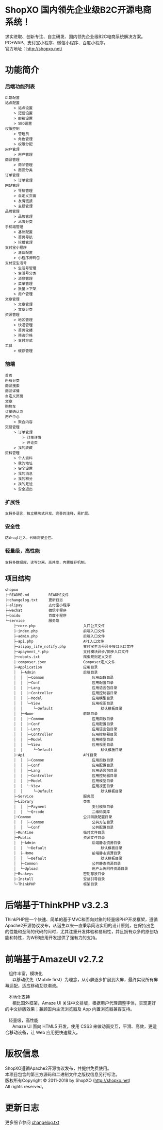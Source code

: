# ShopXO 国内领先企业级B2C开源电商系统！
求实进取、创新专注、自主研发、国内领先企业级B2C电商系统解决方案。<br />
 PC+WAP、支付宝小程序、微信小程序、百度小程序。
<br />官方地址：http://shopxo.net/

# 功能简介
### 后端功能列表
```
后端配置
站点配置
    > 站点设置
    > 短信设置
    > 邮箱设置
    > SEO设置
权限控制
    > 管理员
    > 角色管理
    > 权限分配
用户管理
    > 用户管理
商品管理
    > 商品管理
    > 商品分类
订单管理
    > 订单管理
网站管理
    > 导航管理
    > 自定义页面
    > 友情链接
    > 主题管理
品牌管理
    > 品牌管理
    > 品牌分类
手机端管理
    > 基础配置
    > 首页导航
    > 轮播管理
支付宝小程序
    > 基础配置
    > 小程序源码包
支付宝生活号
    > 生活号管理
    > 生活号分类
    > 消息管理
    > 菜单管理
    > 批量上下架
    > 用户管理
文章管理
    > 文章管理
    > 文章分类
资源管理
    > 地区管理
    > 快递管理
    > 首页轮播
    > 筛选价格
    > 支付方式
工具
    > 缓存管理
```

### 前端
```
首页
所有分类
商品搜索
商品详情
自定义页面
文章
购物车
订单确认页
用户中心
    > 聚合内容
交易管理
    > 订单管理
        > 订单详情
        > 评论页
    > 我的收藏
资料管理
    > 个人资料
    > 我的地址
    > 安全设置
    > 我的消息
    > 我的积分
    > 我的足迹
    > 安全退出
```

### 扩展性
```
支持多语言，独立模块式开发，完善的注释，易扩展。
```

### 安全性
```
防止sql注入，代码高安全性。
```

### 轻量级，高性能
```
支持多数据库，读写分离，高并发，内置缓存机制。
```

## 项目结构
```
shopxo
├─README.md         README文件
├─changelog.txt     更新日志
├─alipay            支付宝小程序
├─wechat            微信小程序
├─baidu             百度小程序
└─service           服务端
    ├─core.php                      入口公共文件
    ├─index.php                     前端入口文件
    ├─admin.php                     后端入口文件
    ├─api.php                       API入口文件
    ├─alipay_life_notify.php        支付宝生活号异步接口入口文件
    ├─apayment_*.php                支付模块异步/同步入口文件
    ├─robots.txt                    爬虫规则定义文件
    ├─composer.json                 Composer定义文件
    ├─Application                   应用目录
    │  ├─Admin                      后端目录
    │  │  ├─Common                      应用函数目录
    │  │  ├─Conf                        应用配置目录
    │  │  ├─Lang                        应用语言包目录
    │  │  ├─Controller                  应用控制器目录
    │  │  ├─Model                       应用模型目录
    │  │  └─View                        应用视图目录
    │  │     └─Default                      默认模板目录
    │  ├─Home                       前端目录
    │  │  ├─Common                      应用函数目录
    │  │  ├─Conf                        应用配置目录
    │  │  ├─Lang                        应用语言包目录
    │  │  ├─Controller                  应用控制器目录
    │  │  ├─Model                       应用模型目录
    │  │  └─View                        应用视图目录
    │  │     └─Default                      默认模板目录
    ├─Api                           API目录
    │  │  ├─Common                      应用函数目录
    │  │  ├─Conf                        应用配置目录
    │  │  ├─Lang                        应用语言包目录
    │  │  ├─Controller                  应用控制器目录
    │  │  ├─Model                       应用模型目录
    │  │  └─View                        应用视图目录
    │  │     └─Default                      默认模板目录
    ├─Service                       服务层
    ├─Library                       类库
    │  │  ├─Payment                     支付模块目录
    │  │  └─Qrcode                      二维码类库
    │─Common                        公共函数配置目录
    │  │  ├─Common                      公共方法目录
    │  │  └─Conf                        公共配置目录
    │─Runtime                       临时文件目录
    ├─Public                        资源文件目录
    │  ├─Admin                          后端静态资源目录
    │  │  └─Default                         默认模板目录
    │  ├─Home                           前端静态资源目录
    │  │  └─Default                         默认模板目录
    │  ├─Common                         公共静态资源目录
    │  └─Upload                         用户上传附件资源目录
    ├─Rsakeys                       密钥存放目录
    ├─Install                       安装引导目录
    └─ThinkPHP                      框架目录
```

# 后端基于ThinkPHP v3.2.3
ThinkPHP是一个快速、简单的基于MVC和面向对象的轻量级PHP开发框架，遵循Apache2开源协议发布，从诞生以来一直秉承简洁实用的设计原则，在保持出色的性能和至简的代码的同时，尤其注重开发体验和易用性，并且拥有众多的原创功能和特性，为WEB应用开发提供了强有力的支持。

# 前端基于AmazeUI v2.7.2
&nbsp;&nbsp;&nbsp;组件丰富，模块化<br />
&nbsp;&nbsp;&nbsp;&nbsp;&nbsp;&nbsp;以移动优先（Mobile first）为理念，从小屏逐步扩展到大屏，最终实现所有屏幕适配，适应移动互联潮流。
<br /><br />
&nbsp;&nbsp;&nbsp;本地化支持<br />
&nbsp;&nbsp;&nbsp;&nbsp;&nbsp;&nbsp;相比国外框架，Amaze UI 关注中文排版，根据用户代理调整字体，实现更好的中文排版效果；兼顾国内主流浏览器及 App 内置浏览器兼容支持。
<br /><br />
&nbsp;&nbsp;&nbsp;轻量级，高性能<br />
&nbsp;&nbsp;&nbsp;&nbsp;&nbsp;&nbsp;Amaze UI 面向 HTML5 开发，使用 CSS3 来做动画交互，平滑、高效，更适合移动设备，让 Web 应用更快速载入。

# 版权信息
ShopXO遵循Apache2开源协议发布，并提供免费使用。<br />
本项目包含的第三方源码和二进制文件之版权信息另行标注。<br />
版权所有Copyright © 2011-2018 by ShopXO (http://shopxo.net)<br />
All rights reserved。<br />

# 更新日志
更多细节参阅 <a href="changelog.txt">changelog.txt</a>
